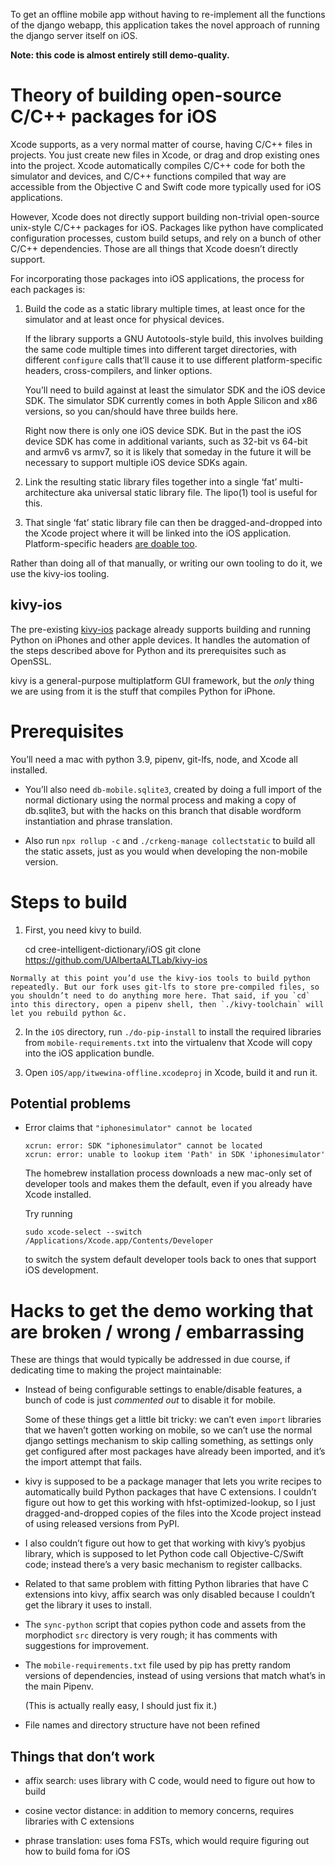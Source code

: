 To get an offline mobile app without having to re-implement all the
functions of the django webapp, this application takes the novel approach
of running the django server itself on iOS.

**Note: this code is almost entirely still demo-quality.**

# Theory of building open-source C/C++ packages for iOS

Xcode supports, as a very normal matter of course, having C/C++ files in
projects. You just create new files in Xcode, or drag and drop existing
ones into the project. Xcode automatically compiles C/C++ code for both the
simulator and devices, and C/C++ functions compiled that way are accessible
from the Objective C and Swift code more typically used for iOS
applications.

However, Xcode does not directly support building non-trivial open-source
unix-style C/C++ packages for iOS. Packages like python have complicated
configuration processes, custom build setups, and rely on a bunch of other
C/C++ dependencies. Those are all things that Xcode doesn’t directly
support.

For incorporating those packages into iOS applications, the process
for each packages is:

 1. Build the code as a static library multiple times, at least once for
    the simulator and at least once for physical devices.

    If the library supports a GNU Autotools-style build, this involves
    building the same code multiple times into different target
    directories, with different `configure` calls that’ll cause it to use
    different platform-specific headers, cross-compilers, and linker
    options.

    You’ll need to build against at least the simulator SDK and the iOS
    device SDK. The simulator SDK currently comes in both Apple Silicon and
    x86 versions, so you can/should have three builds here.

    Right now there is only one iOS device SDK. But in the past the iOS
    device SDK has come in additional variants, such as 32-bit vs 64-bit
    and armv6 vs armv7, so it is likely that someday in the future it will
    be necessary to support multiple iOS device SDKs again.

 2. Link the resulting static library files together into a single ‘fat’
    multi-architecture aka universal static library file. The lipo(1) tool
    is useful for this.

 3. That single ‘fat’ static library file can then be dragged-and-dropped
    into the Xcode project where it will be linked into the iOS
    application. Platform-specific headers [are doable
    too][platform-specific-headers].

[platform-specific-headers]: https://stackoverflow.com/questions/1474315/iphone-xcode-search-path-for-device-vs-simulator/1474747#1474747

Rather than doing all of that manually, or writing our own tooling to do
it, we use the kivy-ios tooling.

## kivy-ios

The pre-existing [kivy-ios] package already supports building and running
Python on iPhones and other apple devices. It handles the automation of the
steps described above for Python and its prerequisites such as OpenSSL.

[kivy-ios]: https://github.com/kivy/kivy-ios

kivy is a general-purpose multiplatform GUI framework, but the *only* thing
we are using from it is the stuff that compiles Python for iPhone.

# Prerequisites

You’ll need a mac with python 3.9, pipenv, git-lfs, node, and Xcode all
installed.

  - You’ll also need `db-mobile.sqlite3`, created by doing a full import of
    the normal dictionary using the normal process and making a copy of
    db.sqlite3, but with the hacks on this branch that disable wordform
    instantiation and phrase translation.

 - Also run `npx rollup -c` and `./crkeng-manage collectstatic` to build
   all the static assets, just as you would when developing the non-mobile
   version.

# Steps to build

  1. First, you need kivy to build.

        cd cree-intelligent-dictionary/iOS
        git clone https://github.com/UAlbertaALTLab/kivy-ios

    Normally at this point you’d use the kivy-ios tools to build python
    repeatedly. But our fork uses git-lfs to store pre-compiled files, so
    you shouldn’t need to do anything more here. That said, if you `cd`
    into this directory, open a pipenv shell, then `./kivy-toolchain` will
    let you rebuild python &c.

 2. In the `iOS` directory, run `./do-pip-install` to install the required
    libraries from `mobile-requirements.txt` into the virtualenv that Xcode will
    copy into the iOS application bundle.

 3. Open `iOS/app/itwewina-offline.xcodeproj` in Xcode, build it and run
    it.

## Potential problems

  - Error claims that `"iphonesimulator" cannot be located`

        xcrun: error: SDK "iphonesimulator" cannot be located
        xcrun: error: unable to lookup item 'Path' in SDK 'iphonesimulator'

    The homebrew installation process downloads a new mac-only set of
    developer tools and makes them the default, even if you already have
    Xcode installed.

    Try running

        sudo xcode-select --switch /Applications/Xcode.app/Contents/Developer

    to switch the system default developer tools back to ones that support
    iOS development.

# Hacks to get the demo working that are broken / wrong / embarrassing

These are things that would typically be addressed in due course, if
dedicating time to making the project maintainable:

  - Instead of being configurable settings to enable/disable features,
    a bunch of code is just *commented out* to disable it for mobile.

    Some of these things get a little bit tricky: we can’t even `import`
    libraries that we haven’t gotten working on mobile, so we can’t use the
    normal django settings mechanism to skip calling something, as settings
    only get configured after most packages have already been imported, and
    it’s the import attempt that fails.

  - kivy is supposed to be a package manager that lets you write recipes to
    automatically build Python packages that have C extensions. I couldn’t
    figure out how to get this working with hfst-optimized-lookup, so I
    just dragged-and-dropped copies of the files into the Xcode project
    instead of using released versions from PyPI.

  - I also couldn’t figure out how to get that working with kivy’s pyobjus
    library, which is supposed to let Python code call Objective-C/Swift
    code; instead there’s a very basic mechanism to register callbacks.

  - Related to that same problem with fitting Python libraries that have C
    extensions into kivy, affix search was only disabled because I couldn’t
    get the library it uses to install.

  - The `sync-python` script that copies python code and assets from the
    morphodict `src` directory is very rough; it has comments with
    suggestions for improvement.

  - The `mobile-requirements.txt` file used by pip has pretty random
    versions of dependencies, instead of using versions that match what’s
    in the main Pipenv.

    (This is actually really easy, I should just fix it.)

  - File names and directory structure have not been refined

## Things that don’t work

  - affix search: uses library with C code, would need to figure out how to
    build

  - cosine vector distance: in addition to memory concerns, requires
    libraries with C extensions

  - phrase translation: uses foma FSTs, which would require figuring out
    how to build foma for iOS
